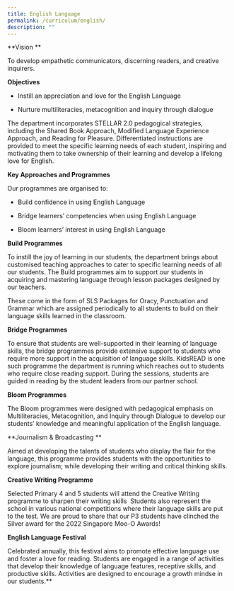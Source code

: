 ```yaml
---
title: English Language
permalink: /curriculum/english/
description: ""
---
```


**Vision **

To develop empathetic communicators, discerning readers, and creative inquirers. 

**Objectives**

*   Instill an appreciation and love for the English Language 
    
*   Nurture multiliteracies, metacognition and inquiry through dialogue
    
The department incorporates STELLAR 2.0 pedagogical strategies, including the Shared Book Approach, Modified Language Experience Approach, and Reading for Pleasure. Differentiated instructions are provided to meet the specific learning needs of each student, inspiring and motivating them to take ownership of their learning and develop a lifelong love for English.

**Key Approaches and Programmes**

Our programmes are organised to:

*   Build confidence in using English Language
    
*   Bridge learners’ competencies when using English Language
    
*   Bloom learners’ interest in using English Language

**Build Programmes**

To instill the joy of learning in our students, the department brings about customised teaching approaches to cater to specific learning needs of all our students. The Build programmes aim to support our students in acquiring and mastering language through lesson packages designed by our teachers. 

These come in the form of SLS Packages for Oracy, Punctuation and Grammar which are assigned periodically to all students to build on their language skills learned in the classroom.

**Bridge Programmes**

To ensure that students are well-supported in their learning of language skills, the bridge programmes provide extensive support to students who require more support in the acquisition of language skills. KidsREAD is one such programme the department is running which reaches out to students who require close reading support. During the sessions, students are guided in reading by the student leaders from our partner school.

**Bloom Programmes**

The Bloom programmes were designed with pedagogical emphasis on Multiliteracies, Metacognition, and Inquiry through Dialogue to develop our students’ knowledge and meaningful application of the English language.

**Journalism & Broadcasting **

Aimed at developing the talents of students who display the flair for the language, this programme provides students with the opportunities to explore journalism; while developing their writing and critical thinking skills. 

**Creative Writing Programme**

Selected Primary 4 and 5 students will attend the Creative Writing programme to sharpen their writing skills  Students also represent the school in various national competitions where their language skills are put to the test. We are proud to share that our P3 students have clinched the Silver award for the 2022 Singapore Moo-O Awards!

**English Language Festival**

Celebrated annually, this festival aims to promote effective language use and foster a love for reading. Students are engaged in a range of activities that develop their knowledge of language features, receptive skills, and productive skills. Activities are designed to encourage a growth mindse in our students.**